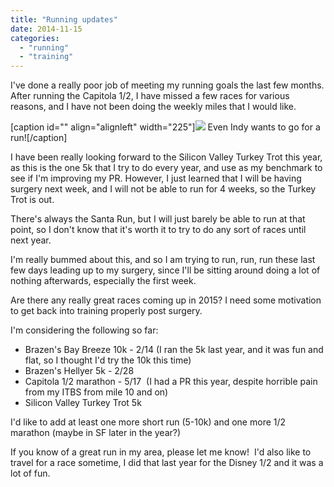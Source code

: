 ```yaml
---
title: "Running updates"
date: 2014-11-15
categories: 
  - "running"
  - "training"
---
```


I've done a really poor job of meeting my running goals the last few months. After running the Capitola 1/2, I have missed a few races for various reasons, and I have not been doing the weekly miles that I would like.

\[caption id="" align="alignleft" width="225"\]![](images/IMG_0294-225x300.jpg) Even Indy wants to go for a run!\[/caption\]

I have been really looking forward to the Silicon Valley Turkey Trot this year, as this is the one 5k that I try to do every year, and use as my benchmark to see if I'm improving my PR. However, I just learned that I will be having surgery next week, and I will not be able to run for 4 weeks, so the Turkey Trot is out.

There's always the Santa Run, but I will just barely be able to run at that point, so I don't know that it's worth it to try to do any sort of races until next year.

I'm really bummed about this, and so I am trying to run, run, run these last few days leading up to my surgery, since I'll be sitting around doing a lot of nothing afterwards, especially the first week.

Are there any really great races coming up in 2015? I need some motivation to get back into training properly post surgery.

I'm considering the following so far:

- Brazen's Bay Breeze 10k - 2/14 (I ran the 5k last year, and it was fun and flat, so I thought I'd try the 10k this time)
- Brazen's Hellyer 5k - 2/28
- Capitola 1/2 marathon - 5/17  (I had a PR this year, despite horrible pain from my ITBS from mile 10 and on)
- Silicon Valley Turkey Trot 5k

I'd like to add at least one more short run (5-10k) and one more 1/2 marathon (maybe in SF later in the year?)

If you know of a great run in my area, please let me know!  I'd also like to travel for a race sometime, I did that last year for the Disney 1/2 and it was a lot of fun.
